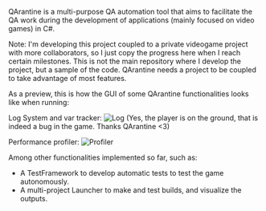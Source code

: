 QArantine is a multi-purpose QA automation tool that aims to facilitate the QA work during the development of applications (mainly focused on video games) in C#.

Note: I'm developing this project coupled to a private videogame project with more collaborators, so I just copy the progress here when I reach certain milestones. This is not the main repository where I develop the project, but a sample of the code. QArantine needs a project to be coupled to take advantage of most features.

As a preview, this is how the GUI of some QArantine functionalities looks like when running:

Log System and var tracker:
![Log](https://github.com/user-attachments/assets/0c8494ab-81bf-4a57-b242-916e3903260e)
(Yes, the player is on the ground, that is indeed a bug in the game. Thanks QArantine <3)

Performance profiler:
![Profiler](https://github.com/user-attachments/assets/c6b64247-bb2c-472e-aeee-2d07295ca160)

Among other functionalities implemented so far, such as:
- A TestFramework to develop automatic tests to test the game autonomously.
- A multi-project Launcher to make and test builds, and visualize the outputs.
